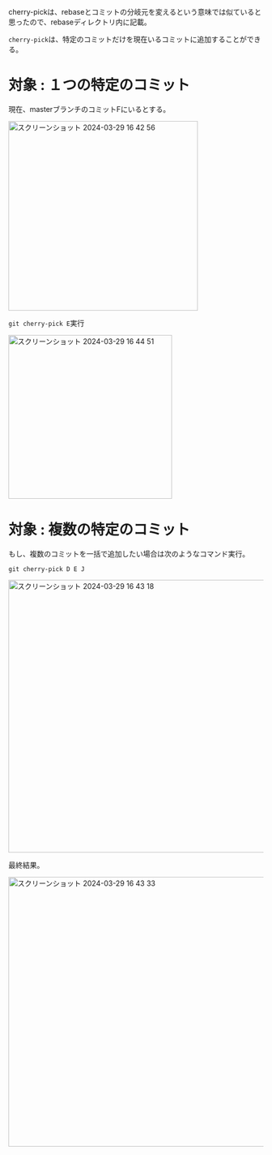 cherry-pickは、rebaseとコミットの分岐元を変えるという意味では似ていると思ったので、rebaseディレクトリ内に記載。

```cherry-pick```は、特定のコミットだけを現在いるコミットに追加することができる。

# 対象 : １つの特定のコミット

現在、masterブランチのコミットFにいるとする。

<img width="374" alt="スクリーンショット 2024-03-29 16 42 56" src="https://github.com/Ryo-0912/Git/assets/82032550/f56bcefc-bf86-4da6-b254-e1b131bbdeb4">

```git cherry-pick E```実行

<img width="323" alt="スクリーンショット 2024-03-29 16 44 51" src="https://github.com/Ryo-0912/Git/assets/82032550/d4ad1f51-c513-4f05-a59e-89cbd0c7e1ba">



# 対象 : 複数の特定のコミット

もし、複数のコミットを一括で追加したい場合は次のようなコマンド実行。

```git cherry-pick D E J```

<img width="538" alt="スクリーンショット 2024-03-29 16 43 18" src="https://github.com/Ryo-0912/Git/assets/82032550/ed5d572e-9ae0-49d5-9c4b-fa482f4c9692">

最終結果。

<img width="532" alt="スクリーンショット 2024-03-29 16 43 33" src="https://github.com/Ryo-0912/Git/assets/82032550/59343227-0a36-4f9c-bbb5-1fb998ffab8c">
